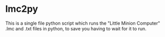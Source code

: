 # lmc2py

This is a single file python script which runs the "Little Minion Computer" .lmc and .txt files in python, to save you having to wait for it to run.
